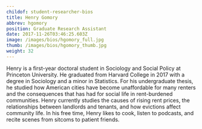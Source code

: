 ```yaml
---
childof: student-researcher-bios
title: Henry Gomory
abbrev: hgomory
position: Graduate Research Assistant
date: 2017-11-26T03:46:25.603Z
image: /images/bios/hgomory_full.jpg
thumb: /images/bios/hgomory_thumb.jpg
weight: 32
---
```

Henry is a first-year doctoral student in Sociology and Social Policy at Princeton University. He graduated from Harvard College in 2017 with a degree in Sociology and a minor in Statistics. For his undergraduate thesis, he studied how American cities have become unaffordable for many renters and the consequences that has had for social life in rent-burdened communities. Henry currently studies the causes of rising rent prices, the relationships between landlords and tenants, and how evictions affect community life. In his free time, Henry likes to cook, listen to podcasts, and recite scenes from sitcoms to patient friends.
